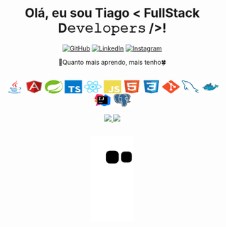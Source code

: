 <!--
**Tiagosantos056/tiagosantos056** is a ✨ _special_ ✨ repository because its `README.md` (this file) appears on your GitHub profile.

Here are some ideas to get you started:

- 🔭 I’m currently working on ...
- 🌱 I’m currently learning ...
- 👯 I’m looking to collaborate on ...
- 🤔 I’m looking for help with ...
- 💬 Ask me about ...
- 📫 How to reach me: ...
- 😄 Pronouns: ...
- ⚡ Fun fact: ...
-->
<div align="center">
<h1 align="center"> Olá, eu sou Tiago < FullStack D𝚎𝚟𝚎𝚕𝚘𝚙𝚎𝚛𝚜 />! </h2>
</div>


<p align="center">
	<a href="https://github.com/tiagosantos056"><img src="https://img.icons8.com/bubbles/50/000000/github.png" alt="GitHub"/></a>
	<a href="https://www.linkedin.com/in/tiagoribeirodossantos/"><img src="https://img.icons8.com/bubbles/50/000000/linkedin.png" alt="LinkedIn"/></a>
	<a href="https://www.instagram.com/tiagoribeiro056/"><img src="https://img.icons8.com/bubbles/50/000000/instagram.png" alt="Instagram"/></a>
</p>

<p align="center">📗Quanto mais aprendo, mais tenho🍀</p>

<div align="center" style="display: inline_block"><br>

  <img align="center" alt="Java" height="30" width="40" src="https://raw.githubusercontent.com/devicons/devicon/master/icons/java/java-original.svg">
  <img align="center" alt="Angular" height="30" width="40" src="https://raw.githubusercontent.com/devicons/devicon/master/icons/angularjs/angularjs-original.svg">
  <img align="center" alt="Spring" height="30" width="40" src="https://raw.githubusercontent.com/devicons/devicon/master/icons/spring/spring-original.svg">
  <img align="center" alt="Ts" height="30" width="40" src="https://raw.githubusercontent.com/devicons/devicon/master/icons/typescript/typescript-plain.svg">
  <img align="center" alt="React" height="30" width="40" src="https://raw.githubusercontent.com/devicons/devicon/master/icons/react/react-original.svg">
  <img align="center" alt="Js" height="30" width="40" src="https://raw.githubusercontent.com/devicons/devicon/master/icons/javascript/javascript-plain.svg">
  <img align="center" alt="HTML" height="30" width="40" src="https://raw.githubusercontent.com/devicons/devicon/master/icons/html5/html5-original.svg">
  <img align="center" alt="CSS" height="30" width="40" src="https://raw.githubusercontent.com/devicons/devicon/master/icons/css3/css3-original.svg">
  <img align="center" alt="GIT" height="30" width="40" src="https://raw.githubusercontent.com/devicons/devicon/master/icons/git/git-original.svg">
  <img align="center" alt="MySQL" height="30" width="40" src="https://raw.githubusercontent.com/devicons/devicon/master/icons/mysql/mysql-original.svg">
  <img align="center" alt="DOCKER" height="30" width="40" src="https://raw.githubusercontent.com/devicons/devicon/master/icons/docker/docker-original.svg">
  <img align="center" alt="INTELLIJ" height="30" width="40" src="https://raw.githubusercontent.com/devicons/devicon/master/icons/intellij/intellij-original.svg">
  <img align="center" alt="POSTGRESQL" height="30" width="40" src="https://raw.githubusercontent.com/devicons/devicon/master/icons/postgresql/postgresql-original.svg">
</div><br>



<div align="center">
  <a href="https://github.com/Tiagosantos056">
  <img height="180em" src="https://github-readme-stats.vercel.app/api?username=Tiagosantos056&show_icons=true&theme=dracula&include_all_commits=true&count_private=true"/>
  <img height="180em" src="https://github-readme-stats.vercel.app/api/top-langs/?username=Tiagosantos056&layout=compact&langs_count=7&theme=radical"/>

##
 
 ![Snake animation](https://github.com/Tiagosantos056/tiagosantos056/blob/output/github-contribution-grid-snake.svg)
 
</div>

